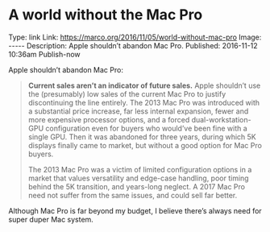 A world without the Mac Pro
====================
Type: link
Link: https://marco.org/2016/11/05/world-without-mac-pro
Image: -----
Description: Apple shouldn’t abandon Mac Pro.
Published: 2016-11-12 10:36am
Publish-now

Apple shouldn’t abandon Mac Pro:

> **Current sales aren’t an indicator of future sales.** Apple shouldn’t use the (presumably) low sales of the current Mac Pro to justify discontinuing the line entirely. The 2013 Mac Pro was introduced with a substantial price increase, far less internal expansion, fewer and more expensive processor options, and a forced dual-workstation-GPU configuration even for buyers who would’ve been fine with a single GPU. Then it was abandoned for three years, during which 5K displays finally came to market, but without a good option for Mac Pro buyers.
>
> The 2013 Mac Pro was a victim of limited configuration options in a market that values versatility and edge-case handling, poor timing behind the 5K transition, and years-long neglect. A 2017 Mac Pro need not suffer from the same issues, and could sell far better.

Although Mac Pro is far beyond my budget, I believe there’s always need for super duper Mac system.
